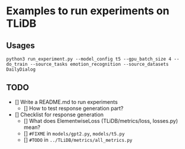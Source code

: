 # Examples to run experiments on TLiDB

## Usages
```
python3 run_experiment.py --model_config t5 --gpu_batch_size 4 --do_train --source_tasks emotion_recognition --source_datasets DailyDialog
```

## TODO
- [] Write a README.md to run experiments
    - [] How to test response generation part?
- [] Checklist for response generation
    - [] What does ElementwiseLoss (TLiDB/metrics/loss, losses.py) mean?
    - [] `#FIXME` in `models/gpt2.py`, `models/t5.py`
    - [] `#TODO` in `../TLiDB/metrics/all_metrics.py`
